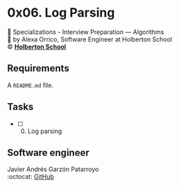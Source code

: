 # 0x06. Log Parsing
:open_file_folder: Specializations - Interview Preparation ― Algorithms  
:bust_in_silhouette: by Alexa Orrico, Software Engineer at Holberton School  
:copyright: **[Holberton School](https://www.holbertonschool.com/)**

## Requirements
A ```README.md``` file.

## Tasks
* [ ] 0. Log parsing

## Software engineer
Javier Andrés Garzón Patarroyo  
:octocat: [GitHub](https://github.com/javierandresgp/)
